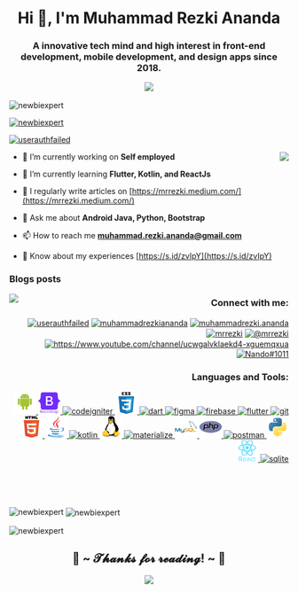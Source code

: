 <h1 align="center">Hi 👋, I'm Muhammad Rezki Ananda</h1>
<h3 align="center">A innovative tech mind and high interest in front-end development, mobile development, and design apps since 2018.</h3>
<div align="center">
<img src="https://media1.tenor.com/images/0ab94f75b2d62064944b8817093f4c6f/tenor.gif?itemid=15344630">
</div>
<p align="left"> <img src="https://komarev.com/ghpvc/?username=newbiexpert&label=Profile%20views&color=0e75b6&style=flat" alt="newbiexpert" /> </p>

<p align="left"> <a href="https://github.com/ryo-ma/github-profile-trophy"><img src="https://github-profile-trophy.vercel.app/?username=newbiexpert" alt="newbiexpert" /></a> </p>

<p align="left"> <a href="https://twitter.com/userauthfailed" target="blank"><img src="https://img.shields.io/twitter/follow/userauthfailed?logo=twitter&style=for-the-badge" alt="userauthfailed" /></a> </p>

<img src="https://media1.tenor.com/images/a6e8243ff71f06baa776e82208074883/tenor.gif?itemid=13395323" align="right">

- 🔭 I’m currently working on **Self employed**

- 🌱 I’m currently learning **Flutter, Kotlin, and ReactJs**

- 📝 I regularly write articles on [https://mrrezki.medium.com/](https://mrrezki.medium.com/)

- 💬 Ask me about **Android Java, Python, Bootstrap**

- 📫 How to reach me **muhammad.rezki.ananda@gmail.com**

- 📄 Know about my experiences [https://s.id/zvIpY](https://s.id/zvIpY)

### Blogs posts
<!-- BLOG-POST-LIST:START -->
<!-- BLOG-POST-LIST:END -->

<img src="https://media1.tenor.com/images/7a164aea6a29ea6684ac335587051583/tenor.gif?itemid=16048977" align="left" width="350px">

<h3 align="right">Connect with me:</h3>
<p align="right">
<a href="https://twitter.com/userauthfailed" target="blank"><img align="center" src="https://cdn.jsdelivr.net/npm/simple-icons@3.0.1/icons/twitter.svg" alt="userauthfailed" height="30" width="40" /></a>
<a href="https://linkedin.com/in/muhammadrezkiananda" target="blank"><img align="center" src="https://cdn.jsdelivr.net/npm/simple-icons@3.0.1/icons/linkedin.svg" alt="muhammadrezkiananda" height="30" width="40" /></a>
<a href="https://fb.com/muhammadrezki.ananda" target="blank"><img align="center" src="https://cdn.jsdelivr.net/npm/simple-icons@3.0.1/icons/facebook.svg" alt="muhammadrezki.ananda" height="30" width="40" /></a>
<a href="https://instagram.com/mrrezki" target="blank"><img align="center" src="https://cdn.jsdelivr.net/npm/simple-icons@3.0.1/icons/instagram.svg" alt="mrrezki" height="30" width="40" /></a>
<a href="https://medium.com/@mrrezki" target="blank"><img align="center" src="https://cdn.jsdelivr.net/npm/simple-icons@3.0.1/icons/medium.svg" alt="@mrrezki" height="30" width="40" /></a>
<a href="https://www.youtube.com/c/https://www.youtube.com/channel/ucwgalvklaekd4-xguemqxua" target="blank"><img align="center" src="https://cdn.jsdelivr.net/npm/simple-icons@3.0.1/icons/youtube.svg" alt="https://www.youtube.com/channel/ucwgalvklaekd4-xguemqxua" height="30" width="40" /></a>
<a href="https://discord.gg/Nando#1011" target="blank"><img align="center" src="https://cdn.jsdelivr.net/npm/simple-icons@3.0.1/icons/discord.svg" alt="Nando#1011" height="30" width="40" /></a>
</p>

<h3 align="right">Languages and Tools:</h3>
<p align="right"> <a href="https://developer.android.com" target="_blank"> <img src="https://raw.githubusercontent.com/devicons/devicon/master/icons/android/android-original-wordmark.svg" alt="android" width="40" height="40"/> </a> <a href="https://getbootstrap.com" target="_blank"> <img src="https://raw.githubusercontent.com/devicons/devicon/master/icons/bootstrap/bootstrap-plain-wordmark.svg" alt="bootstrap" width="40" height="40"/> </a> <a href="https://codeigniter.com" target="_blank"> <img src="https://cdn.worldvectorlogo.com/logos/codeigniter.svg" alt="codeigniter" width="40" height="40"/> </a> <a href="https://www.w3schools.com/css/" target="_blank"> <img src="https://raw.githubusercontent.com/devicons/devicon/master/icons/css3/css3-original-wordmark.svg" alt="css3" width="40" height="40"/> </a> <a href="https://dart.dev" target="_blank"> <img src="https://www.vectorlogo.zone/logos/dartlang/dartlang-icon.svg" alt="dart" width="40" height="40"/> </a> <a href="https://www.figma.com/" target="_blank"> <img src="https://www.vectorlogo.zone/logos/figma/figma-icon.svg" alt="figma" width="40" height="40"/> </a> <a href="https://firebase.google.com/" target="_blank"> <img src="https://www.vectorlogo.zone/logos/firebase/firebase-icon.svg" alt="firebase" width="40" height="40"/> </a> <a href="https://flutter.dev" target="_blank"> <img src="https://www.vectorlogo.zone/logos/flutterio/flutterio-icon.svg" alt="flutter" width="40" height="40"/> </a> <a href="https://git-scm.com/" target="_blank"> <img src="https://www.vectorlogo.zone/logos/git-scm/git-scm-icon.svg" alt="git" width="40" height="40"/> </a> <a href="https://www.w3.org/html/" target="_blank"> <img src="https://raw.githubusercontent.com/devicons/devicon/master/icons/html5/html5-original-wordmark.svg" alt="html5" width="40" height="40"/> </a> <a href="https://www.java.com" target="_blank"> <img src="https://raw.githubusercontent.com/devicons/devicon/master/icons/java/java-original.svg" alt="java" width="40" height="40"/> </a> <a href="https://kotlinlang.org" target="_blank"> <img src="https://www.vectorlogo.zone/logos/kotlinlang/kotlinlang-icon.svg" alt="kotlin" width="40" height="40"/> </a> <a href="https://www.linux.org/" target="_blank"> <img src="https://raw.githubusercontent.com/devicons/devicon/master/icons/linux/linux-original.svg" alt="linux" width="40" height="40"/> </a> <a href="https://materializecss.com/" target="_blank"> <img src="https://raw.githubusercontent.com/prplx/svg-logos/5585531d45d294869c4eaab4d7cf2e9c167710a9/svg/materialize.svg" alt="materialize" width="40" height="40"/> </a> <a href="https://www.mysql.com/" target="_blank"> <img src="https://raw.githubusercontent.com/devicons/devicon/master/icons/mysql/mysql-original-wordmark.svg" alt="mysql" width="40" height="40"/> </a> <a href="https://www.php.net" target="_blank"> <img src="https://raw.githubusercontent.com/devicons/devicon/master/icons/php/php-original.svg" alt="php" width="40" height="40"/> </a> <a href="https://postman.com" target="_blank"> <img src="https://www.vectorlogo.zone/logos/getpostman/getpostman-icon.svg" alt="postman" width="40" height="40"/> </a> <a href="https://www.python.org" target="_blank"> <img src="https://raw.githubusercontent.com/devicons/devicon/master/icons/python/python-original.svg" alt="python" width="40" height="40"/> </a> <a href="https://reactjs.org/" target="_blank"> <img src="https://raw.githubusercontent.com/devicons/devicon/master/icons/react/react-original-wordmark.svg" alt="react" width="40" height="40"/> </a> <a href="https://www.sqlite.org/" target="_blank"> <img src="https://www.vectorlogo.zone/logos/sqlite/sqlite-icon.svg" alt="sqlite" width="40" height="40"/> </a> </p>

<br><br><br>

<p><img align="left" src="https://github-readme-stats.vercel.app/api/top-langs?username=newbiexpert&show_icons=true&locale=en&layout=compact" alt="newbiexpert" /></p>

<p>&nbsp;<img align="center" src="https://github-readme-stats.vercel.app/api?username=newbiexpert&show_icons=true&locale=en" alt="newbiexpert" /></p>

<p><img align="center" src="https://github-readme-streak-stats.herokuapp.com/?user=newbiexpert&" alt="newbiexpert" /></p>

<h2 align="center">💖 ~ 𝓣𝓱𝓪𝓷𝓴𝓼 𝓯𝓸𝓻 𝓻𝓮𝓪𝓭𝓲𝓷𝓰! ~ 💖</h2>
<div align="center">
<img src="https://media1.tenor.com/images/410bd3b8c1204bcc35058864388820f0/tenor.gif?itemid=14238913">
</div>

